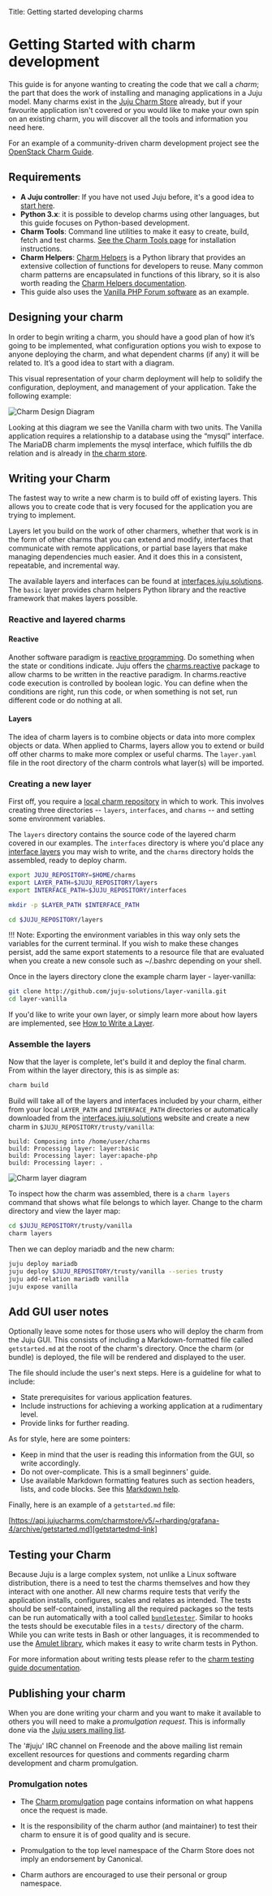 Title: Getting started developing charms  

# Getting Started with charm development

This guide is for anyone wanting to creating the code that we call
 a _charm_; the part that does the work of installing and managing
applications in a Juju model. Many charms exist in the
[Juju Charm Store][charm-store] already, but if your favourite application
isn't covered or you would like to make your own spin on an existing
charm, you will discover all the tools and information you need here.

For an example of a community-driven charm development project see the
[OpenStack Charm Guide][upstream-openstack-charms].

## Requirements

  - **A Juju controller**: If you have not used Juju before, it's
  a good idea to [start here][getting-started].
  - **Python 3.x**: it is possible to develop charms using other languages,
  but this guide focuses on Python-based development.
  - **Charm Tools**: Command line utilities to make it easy to create,
  build, fetch and test charms. [See the Charm Tools page][charm-tools]
  for installation instructions.
  - **Charm Helpers**: [Charm Helpers][charm-helpers] is a Python library
  that provides an extensive collection of functions for developers to
  reuse. Many common charm patterns are encapsulated in functions of this
  library, so it is also worth reading the
  [Charm Helpers documentation][charm-helper-docs].
  - This guide also uses the [Vanilla PHP Forum software][vanilla] as an
  example.


## Designing your charm

In order to begin writing a charm, you should have a good plan of how it’s
going to be implemented, what configuration options you wish to expose to anyone
deploying the charm, and what dependent charms (if any) it will be related to.
It’s a good idea to start with a diagram.

This visual representation of your charm deployment will help to solidify the
configuration, deployment, and management of your application. Take the
following example:

![Charm Design Diagram](./media/vanilla-planning.png)

Looking at this diagram we see the Vanilla charm with two units. The Vanilla
application requires a relationship to a database using the “mysql” interface.
The MariaDB charm implements the mysql interface, which fulfills the db relation
and is already in [the charm store](https://jujucharms.com/mariadb).

## Writing your Charm

The fastest way to write a new charm is to build off of existing layers. This
allows you to create code that is very focused for the application you are
trying to implement.

Layers let you build on the work of other charmers, whether that work is in the
form of other charms that you can extend and modify, interfaces that communicate
with remote applications, or partial base layers that make managing dependencies
much easier. And it does this in a consistent, repeatable, and incremental way.

The available layers and interfaces can be found at
[interfaces.juju.solutions][interfaces]. The `basic`
layer provides charm helpers Python library and the reactive framework that
makes layers possible.


### Reactive and layered charms

#### Reactive

Another software paradigm is [reactive programming][reactive]. Do
something when the state or conditions indicate. Juju offers the
[charms.reactive][charmsreactive] package to allow
charms to be written in the reactive paradigm. In charms.reactive code
execution is controlled by boolean logic. You can define when the conditions
are right, run this code, or when something is not set, run different code or
do nothing at all.

#### Layers

The idea of charm layers is to combine objects or data into more complex objects
or data. When applied to Charms, layers allow you to extend or build off
other charms to make more complex or useful charms. The `layer.yaml` file in
the root directory of the charm controls what layer(s) will be imported.

### Creating a new layer

First off, you require a [local charm repository][charms-local] in
which to work. This involves creating three directories -- `layers`,
`interfaces`, and `charms` -- and setting some environment variables.

The `layers` directory contains the source code of the layered charm covered in
our examples. The `interfaces` directory is where you'd place any
[interface layers][interface-layers]
you may wish to write, and the `charms` directory holds the assembled,
ready to deploy charm.

```bash
export JUJU_REPOSITORY=$HOME/charms
export LAYER_PATH=$JUJU_REPOSITORY/layers
export INTERFACE_PATH=$JUJU_REPOSITORY/interfaces

mkdir -p $LAYER_PATH $INTERFACE_PATH

cd $JUJU_REPOSITORY/layers
```


!!! Note:
    Exporting the environment variables in this way only sets the
    variables for the current terminal. If you wish to make these changes persist,
    add the same export statements to a resource file that are evaluated when you
    create a new console such as ~/.bashrc depending on your shell.

Once in the layers directory clone the example charm layer - layer-vanilla:

```bash
git clone http://github.com/juju-solutions/layer-vanilla.git
cd layer-vanilla
```

If you'd like to write your own layer, or simply learn more about how
layers are implemented, see [How to Write a
Layer](./developer-layer-example.html).

### Assemble the layers

Now that the layer is complete, let's build it and deploy the final charm. From
within the layer directory, this is as simple as:  

```bash
charm build
```

Build will take all of the layers and interfaces included by your charm,
either from your local `LAYER_PATH` and `INTERFACE_PATH` directories or
automatically downloaded from the
[interfaces.juju.solutions][interfaces] website and create a new charm
in `$JUJU_REPOSITORY/trusty/vanilla`:

```
build: Composing into /home/user/charms
build: Processing layer: layer:basic
build: Processing layer: layer:apache-php
build: Processing layer: .
```

![Charm layer diagram](./media/vanilla-layers.png)

To inspect how the charm was assembled, there is a `charm layers` command that
shows what file belongs to which layer. Change to the charm directory and view
the layer map:  

```bash
cd $JUJU_REPOSITORY/trusty/vanilla
charm layers
```

Then we can deploy mariadb and the new charm:

```bash
juju deploy mariadb
juju deploy $JUJU_REPOSITORY/trusty/vanilla --series trusty
juju add-relation mariadb vanilla
juju expose vanilla
```

## Add GUI user notes

Optionally leave some notes for those users who will deploy the charm from the
Juju GUI. This consists of including a Markdown-formatted file called
`getstarted.md` at the root of the charm's directory. Once the charm (or
bundle) is deployed, the file will be rendered and displayed to the user.

The file should include the user's next steps. Here is a guideline for what to
include:

 - State prerequisites for various application features.
 - Include instructions for achieving a working application at a rudimentary
   level.
 - Provide links for further reading.

As for style, here are some pointers:

 - Keep in mind that the user is reading this information from the GUI, so
   write accordingly.
 - Do not over-complicate. This is a small beginners' guide.
 - Use available Markdown formatting features such as section headers, lists,
   and code blocks. See this [Markdown help][askubuntu-markdown].
   
Finally, here is an example of a `getstarted.md` file:

[https://api.jujucharms.com/charmstore/v5/~rharding/grafana-4/archive/getstarted.md][getstartedmd-link]

## Testing your Charm

Because Juju is a large complex system, not unlike a Linux software
distribution, there is a need to test the charms themselves and how they
interact with one another. All new charms require tests that verify the
application installs, configures, scales and relates as intended. The tests
should be self-contained, installing all the required packages so the tests
can be run automatically with a tool called
[`bundletester`][bundletester]. Similar to hooks the tests should be
executable files in a `tests/` directory of the charm.
While you can write tests in Bash or other languages, it is recommended to
use the [Amulet library][amulet], which makes it easy to write charm
tests in Python.

For more information about writing tests please refer to the
[charm testing guide documentation][charm testing].

## Publishing your charm

When you are done writing your charm and you want to make it available to
others you will need to make a *promulgation request*. This is informally done
via the [Juju users mailing list][mailing-list-juju].

The '#juju' IRC channel on Freenode and the above mailing list remain excellent
resources for questions and comments regarding charm development and charm
promulgation.

### Promulgation notes

- The [Charm promulgation][charm-promulgation] page contains information on what
  happens once the request is made.

- It is the responsibility of the charm author (and maintainer) to test
  their charm to ensure it is of good quality and is secure.

- Promulgation to the top level namespace of the Charm Store does not imply
  an endorsement by Canonical.

- Charm authors are encouraged to use their personal or group namespace.



<!-- LINKS -->

[charm-store]: https://jujucharms.com/
[getting-started]:    ./getting-started.html 
[charm-tools]:        ./tools-charm-tools.html
[charm-helpers]:      ./tools-charm-helpers.html
[charm-helper-docs]:  https://charm-helpers.readthedocs.io/
[interface-layers]:   ./developer-layers-interfaces.html
[vanilla]:            http://vanillaforums.org
[charms-local]:       ./charms-deploying.html#deploying-from-a-local-charm
[amulet]:             ./tools-amulet.html
[bundletester]:       https://github.com/juju-solutions/bundletester
[charm testing]:      ./developer-testing.html
[interfaces]:         http://interfaces.juju.solutions/
[charm-promulgation]: ./charm-promulgation.html
[reactive]: https://en.wikipedia.org/wiki/Reactive_programming
[mailing-list-juju]: https://lists.ubuntu.com/mailman/listinfo/juju
[charmsreactive]: https://charmsreactive.readthedocs.io/
[upstream-openstack-charms]: https://docs.openstack.org/charm-guide/
[askubuntu-markdown]: https://askubuntu.com/editing-help
[getstartedmd-link]: https://api.jujucharms.com/charmstore/v5/~rharding/grafana-4/archive/getstarted.md
